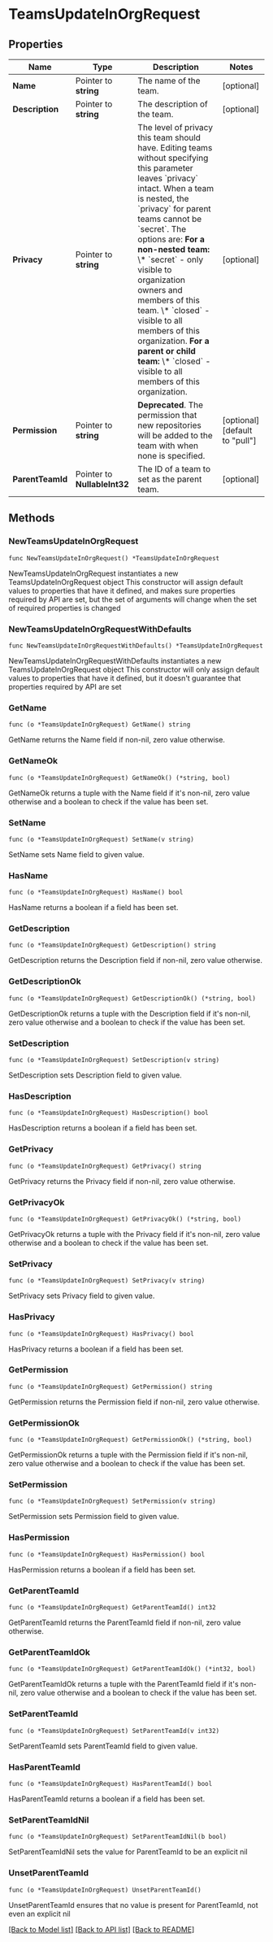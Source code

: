 # TeamsUpdateInOrgRequest

## Properties

Name | Type | Description | Notes
------------ | ------------- | ------------- | -------------
**Name** | Pointer to **string** | The name of the team. | [optional] 
**Description** | Pointer to **string** | The description of the team. | [optional] 
**Privacy** | Pointer to **string** | The level of privacy this team should have. Editing teams without specifying this parameter leaves &#x60;privacy&#x60; intact. When a team is nested, the &#x60;privacy&#x60; for parent teams cannot be &#x60;secret&#x60;. The options are:   **For a non-nested team:**   \\* &#x60;secret&#x60; - only visible to organization owners and members of this team.   \\* &#x60;closed&#x60; - visible to all members of this organization.   **For a parent or child team:**   \\* &#x60;closed&#x60; - visible to all members of this organization. | [optional] 
**Permission** | Pointer to **string** | **Deprecated**. The permission that new repositories will be added to the team with when none is specified. | [optional] [default to "pull"]
**ParentTeamId** | Pointer to **NullableInt32** | The ID of a team to set as the parent team. | [optional] 

## Methods

### NewTeamsUpdateInOrgRequest

`func NewTeamsUpdateInOrgRequest() *TeamsUpdateInOrgRequest`

NewTeamsUpdateInOrgRequest instantiates a new TeamsUpdateInOrgRequest object
This constructor will assign default values to properties that have it defined,
and makes sure properties required by API are set, but the set of arguments
will change when the set of required properties is changed

### NewTeamsUpdateInOrgRequestWithDefaults

`func NewTeamsUpdateInOrgRequestWithDefaults() *TeamsUpdateInOrgRequest`

NewTeamsUpdateInOrgRequestWithDefaults instantiates a new TeamsUpdateInOrgRequest object
This constructor will only assign default values to properties that have it defined,
but it doesn't guarantee that properties required by API are set

### GetName

`func (o *TeamsUpdateInOrgRequest) GetName() string`

GetName returns the Name field if non-nil, zero value otherwise.

### GetNameOk

`func (o *TeamsUpdateInOrgRequest) GetNameOk() (*string, bool)`

GetNameOk returns a tuple with the Name field if it's non-nil, zero value otherwise
and a boolean to check if the value has been set.

### SetName

`func (o *TeamsUpdateInOrgRequest) SetName(v string)`

SetName sets Name field to given value.

### HasName

`func (o *TeamsUpdateInOrgRequest) HasName() bool`

HasName returns a boolean if a field has been set.

### GetDescription

`func (o *TeamsUpdateInOrgRequest) GetDescription() string`

GetDescription returns the Description field if non-nil, zero value otherwise.

### GetDescriptionOk

`func (o *TeamsUpdateInOrgRequest) GetDescriptionOk() (*string, bool)`

GetDescriptionOk returns a tuple with the Description field if it's non-nil, zero value otherwise
and a boolean to check if the value has been set.

### SetDescription

`func (o *TeamsUpdateInOrgRequest) SetDescription(v string)`

SetDescription sets Description field to given value.

### HasDescription

`func (o *TeamsUpdateInOrgRequest) HasDescription() bool`

HasDescription returns a boolean if a field has been set.

### GetPrivacy

`func (o *TeamsUpdateInOrgRequest) GetPrivacy() string`

GetPrivacy returns the Privacy field if non-nil, zero value otherwise.

### GetPrivacyOk

`func (o *TeamsUpdateInOrgRequest) GetPrivacyOk() (*string, bool)`

GetPrivacyOk returns a tuple with the Privacy field if it's non-nil, zero value otherwise
and a boolean to check if the value has been set.

### SetPrivacy

`func (o *TeamsUpdateInOrgRequest) SetPrivacy(v string)`

SetPrivacy sets Privacy field to given value.

### HasPrivacy

`func (o *TeamsUpdateInOrgRequest) HasPrivacy() bool`

HasPrivacy returns a boolean if a field has been set.

### GetPermission

`func (o *TeamsUpdateInOrgRequest) GetPermission() string`

GetPermission returns the Permission field if non-nil, zero value otherwise.

### GetPermissionOk

`func (o *TeamsUpdateInOrgRequest) GetPermissionOk() (*string, bool)`

GetPermissionOk returns a tuple with the Permission field if it's non-nil, zero value otherwise
and a boolean to check if the value has been set.

### SetPermission

`func (o *TeamsUpdateInOrgRequest) SetPermission(v string)`

SetPermission sets Permission field to given value.

### HasPermission

`func (o *TeamsUpdateInOrgRequest) HasPermission() bool`

HasPermission returns a boolean if a field has been set.

### GetParentTeamId

`func (o *TeamsUpdateInOrgRequest) GetParentTeamId() int32`

GetParentTeamId returns the ParentTeamId field if non-nil, zero value otherwise.

### GetParentTeamIdOk

`func (o *TeamsUpdateInOrgRequest) GetParentTeamIdOk() (*int32, bool)`

GetParentTeamIdOk returns a tuple with the ParentTeamId field if it's non-nil, zero value otherwise
and a boolean to check if the value has been set.

### SetParentTeamId

`func (o *TeamsUpdateInOrgRequest) SetParentTeamId(v int32)`

SetParentTeamId sets ParentTeamId field to given value.

### HasParentTeamId

`func (o *TeamsUpdateInOrgRequest) HasParentTeamId() bool`

HasParentTeamId returns a boolean if a field has been set.

### SetParentTeamIdNil

`func (o *TeamsUpdateInOrgRequest) SetParentTeamIdNil(b bool)`

 SetParentTeamIdNil sets the value for ParentTeamId to be an explicit nil

### UnsetParentTeamId
`func (o *TeamsUpdateInOrgRequest) UnsetParentTeamId()`

UnsetParentTeamId ensures that no value is present for ParentTeamId, not even an explicit nil

[[Back to Model list]](../README.md#documentation-for-models) [[Back to API list]](../README.md#documentation-for-api-endpoints) [[Back to README]](../README.md)


